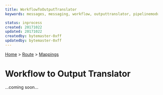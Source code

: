```yaml
---
title: WorkflowToOutputTranslator
keywords: messages, messaging, workflow, outputtranslator, pipelinemodule

status: inprocess
created: 20171022
updated: 20171022
createdby: bytemaster-0xff
updatedby: bytemaster-0xff
---
```

[Home](../../Index.md) > [Route](../Route.md) > [Mappings](Index.md)

# Workflow to Output Translator

...coming soon...